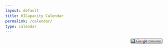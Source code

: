 ```yaml
---
layout: default
title: HICapacity Calendar
permalink: /calendar/
type: calendar
---
```

<script src="//cdnjs.cloudflare.com/ajax/libs/moment.js/2.7.0/moment.min.js"></script>
<script src="/js/fullcalendar.min.js"></script>
<script src="/js/gcal.js"></script>
<script src="/js/hicap.calendar.js"></script>

<div class="post">
<div id="loading"></div>
<div id="calendar"></div>
<div style="float:right">
<a href="http://www.google.com/calendar/render?cid=https%3A%2F%2Fwww.google.com%2Fcalendar%2Ffeeds%2Fhicapacity.org_vgo8qpscrk4hif3veoka112434%2540group.calendar.google.com%2Fpublic%2Fbasic"><img src="/img/calendar_plus_en.png"></a>
</div>
<br style="clear: both" />
</div>